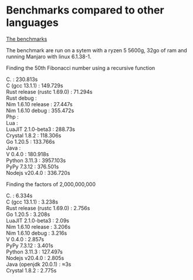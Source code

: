 # Benchmarks compared to other languages

[The benchmarks](https://github.com/Vinz2008/Language-benchmarks)

The benchmark are run on a sytem with a ryzen 5 5600g, 32go of ram and running Manjaro with linux 6.1.38-1.

Finding the 50th Fibonacci number using a recursive function

C. : 230.813s  
C (gcc 13.1.1) : 149.729s  
Rust release (rustc 1.69.0) : 71.294s  
Rust debug :  
Nim 1.6.10 release :  27.447s  
Nim 1.6.10 debug : 355.472s  
Php :   
Lua :   
LuaJIT 2.1.0-beta3 : 288.73s  
Crystal 1.8.2 : 118.306s  
Go 1.20.5 : 133.766s  
Java :   
V 0.4.0 : 180.918s  
Python 3.11.3 : 3957.103s  
PyPy 7.3.12 : 376.501s  
Nodejs v20.4.0 : 336.720s  

Finding the factors of 2,000,000,000

C. : 6.334s  
C (gcc 13.1.1) : 3.238s  
Rust release (rustc 1.69.0) : 2.756s  
Go 1.20.5 : 3.208s  
LuaJIT 2.1.0-beta3 : 2.09s  
Nim 1.6.10 release : 3.206s  
Nim 1.6.10 debug : 3.216s  
V 0.4.0 : 2.857s  
PyPy 7.3.12 : 3.401s  
Python 3.11.3 : 127.497s  
Nodejs v20.4.0 : 2.805s  
Java (openjdk 20.0.1) : ≈3s  
Crystal 1.8.2 : 2.775s  